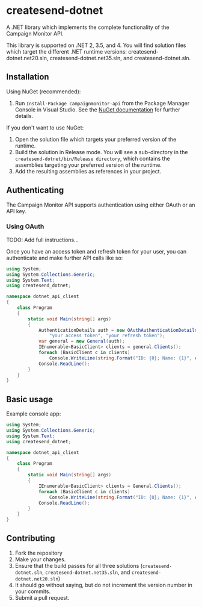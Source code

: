 # createsend-dotnet

A .NET library which implements the complete functionality of the Campaign Monitor API.

This library is supported on .NET 2, 3.5, and 4. You will find solution files which target the different .NET runtime versions: createsend-dotnet.net20.sln, createsend-dotnet.net35.sln, and createsend-dotnet.sln.

## Installation

Using NuGet (recommended):

1. Run `Install-Package campaignmonitor-api` from the Package Manager Console in Visual Studio. See the [NuGet documentation](http://nuget.codeplex.com/documentation) for further details.

If you don't want to use NuGet:

1. Open the solution file which targets your preferred version of the runtime. 
2. Build the solution in Release mode. You will see a sub-directory in the `createsend-dotnet/bin/Release directory`, which contains the assemblies targeting your preferred version of the runtime. 
3. Add the resulting assemblies as references in your project. 

## Authenticating

The Campaign Monitor API supports authentication using either OAuth or an API key.

### Using OAuth

TODO: Add full instructions...

Once you have an access token and refresh token for your user, you can authenticate and make further API calls like so:

```csharp
using System;
using System.Collections.Generic;
using System.Text;
using createsend_dotnet;

namespace dotnet_api_client
{
    class Program
    {
        static void Main(string[] args)
        {
            AuthenticationDetails auth = new OAuthAuthenticationDetails(
                "your access token", "your refresh token");
            var general = new General(auth);
            IEnumerable<BasicClient> clients = general.Clients();
            foreach (BasicClient c in clients)
                Console.WriteLine(string.Format("ID: {0}; Name: {1}", c.ClientID, c.Name));
            Console.ReadLine();
        }
    }
}
```

## Basic usage

Example console app:

```csharp
using System;
using System.Collections.Generic;
using System.Text;
using createsend_dotnet;

namespace dotnet_api_client
{
    class Program
    {
        static void Main(string[] args)
        {
            IEnumerable<BasicClient> clients = General.Clients();
            foreach (BasicClient c in clients)
                Console.WriteLine(string.Format("ID: {0}; Name: {1}", c.ClientID, c.Name));
            Console.ReadLine();
        }
    }
}
```

## Contributing
1. Fork the repository
2. Make your changes.
3. Ensure that the build passes for all three solutions (`createsend-dotnet.sln`, `createsend-dotnet.net35.sln`, and `createsend-dotnet.net20.sln`)
4. It should go without saying, but do not increment the version number in your commits.
5. Submit a pull request.